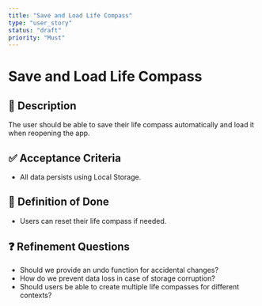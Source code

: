 ```yaml
---
title: "Save and Load Life Compass"
type: "user_story"
status: "draft"
priority: "Must"
---
```


# Save and Load Life Compass

## 📌 Description
The user should be able to save their life compass automatically and load it when reopening the app.

## ✅ Acceptance Criteria
- All data persists using Local Storage.

## 🎯 Definition of Done
- Users can reset their life compass if needed.

## ❓ Refinement Questions
- Should we provide an undo function for accidental changes?
- How do we prevent data loss in case of storage corruption?
- Should users be able to create multiple life compasses for different contexts?
